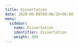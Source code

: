 ```yaml
---
title: Dissertation
date: 2020-06-08T08:06:25+06:00
menu:
  sidebar:
    name: Dissertation
    identifier: dissertation
    weight: 300
---
```

